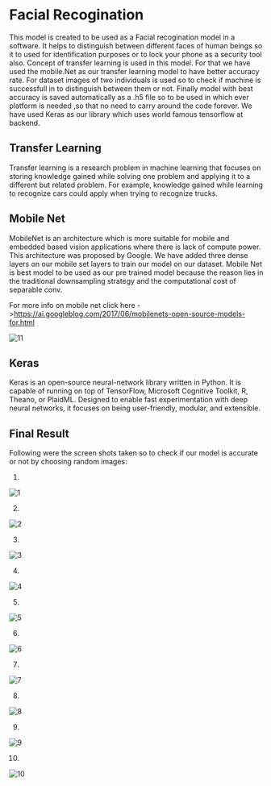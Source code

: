 # Facial  Recogination
This model is created to be used as a Facial recogination model in a software. It helps to distinguish between different faces of human beings so it to used for identification purposes or to lock your phone as a security tool also. Concept of transfer learning is used in this model. For that we have used the mobile.Net as our transfer learning model to have better accuracy rate. For dataset images of two individuals is used so to check if machine is successfull in to  distinguish between them or not. Finally model with best accuracy is saved automatically as a .h5 file so to be used in which ever platform is needed ,so that no need to carry around the code forever. We have used Keras as our library which uses world famous tensorflow at backend.

## Transfer Learning 
Transfer learning is a research problem in machine learning that focuses on storing knowledge gained while solving one problem and applying it to a different but related problem. For example, knowledge gained while learning to recognize cars could apply when trying to recognize trucks.

## Mobile Net
MobileNet is an architecture which is more suitable for mobile and embedded based vision applications where there is lack of compute power. This architecture was proposed by Google. We have added three dense layers on our mobile set layers to train our model on our dataset. Mobile Net is best model to be used as our pre trained model because the reason lies in the traditional downsampling strategy and the computational cost of separable conv. 

For more info on mobile net click here ->https://ai.googleblog.com/2017/06/mobilenets-open-source-models-for.html

![11](https://user-images.githubusercontent.com/47302857/88198277-2a317600-cc61-11ea-9b37-22f11ee3f6c3.jpg)

## Keras 
Keras is an open-source neural-network library written in Python. It is capable of running on top of TensorFlow, Microsoft Cognitive Toolkit, R, Theano, or PlaidML. Designed to enable fast experimentation with deep neural networks, it focuses on being user-friendly, modular, and extensible. 

## Final Result 
Following were the screen shots taken so to check if our model is accurate or not by choosing random images:

1. 
![1](https://user-images.githubusercontent.com/47302857/88198197-171ea600-cc61-11ea-86bb-69b8f6671905.PNG)

2.
![2](https://user-images.githubusercontent.com/47302857/88198205-1ab22d00-cc61-11ea-9ece-ab29400066e8.PNG)

3.
![3](https://user-images.githubusercontent.com/47302857/88198214-1d148700-cc61-11ea-9e06-fec1e8b96a26.PNG)

4.
![4](https://user-images.githubusercontent.com/47302857/88198218-1ede4a80-cc61-11ea-9e30-1c22e6765ae6.PNG)

5.
![5](https://user-images.githubusercontent.com/47302857/88198225-200f7780-cc61-11ea-86b1-a5a1ac51986e.PNG)

6.
![6](https://user-images.githubusercontent.com/47302857/88198233-21d93b00-cc61-11ea-835a-93303b7260cf.PNG)

7.
![7](https://user-images.githubusercontent.com/47302857/88198238-23a2fe80-cc61-11ea-8710-2a3ade57a6fe.PNG)

8.
![8](https://user-images.githubusercontent.com/47302857/88198245-256cc200-cc61-11ea-8087-fb992f128e75.PNG)

9.
![9](https://user-images.githubusercontent.com/47302857/88198260-27368580-cc61-11ea-96f4-0023ace79b10.PNG)

10.
![10](https://user-images.githubusercontent.com/47302857/88198266-29004900-cc61-11ea-8a3d-ada8635937c5.PNG)



